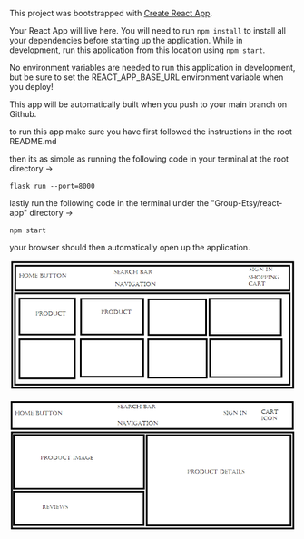 

This project was bootstrapped with [Create React App](https://github.com/facebook/create-react-app).




Your React App will live here.  You will need to run `npm install` to install all your dependencies before starting up the application. While in development, run this application from this location using `npm start`.

No environment variables are needed to run this application in development, but be sure to set the REACT_APP_BASE_URL environment variable when you deploy!

This app will be automatically built when you push to your main branch on Github.

to run this app make sure you have first followed the instructions in the root README.md

then its as simple as running the following code in your terminal at the root directory ->

```
flask run --port=8000
```

lastly run the following code in the terminal under the "Group-Etsy/react-app" directory ->

```
npm start
```

your browser should then automatically open up the application.

![wireframe](etsy_home_page.png)

![wireframe](etsy_product_page.png)
